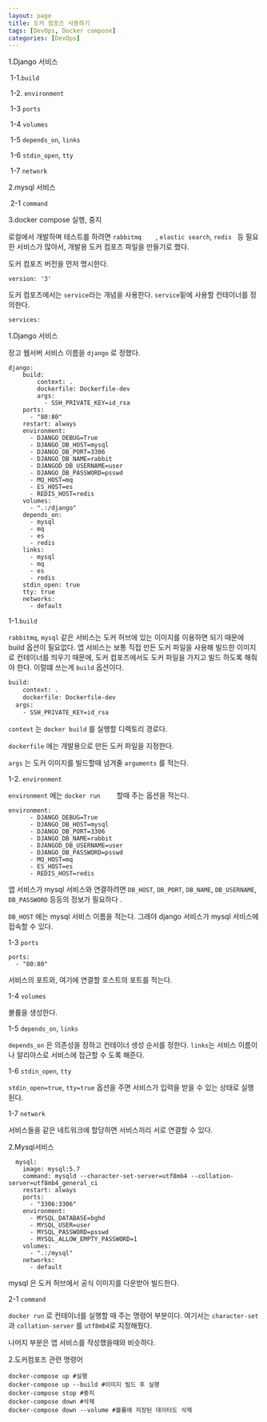 ```yaml
---
layout: page
title: 도커 컴포즈 사용하기
tags: [DevOps, Docker compose]
categories: [DevOps]
---
```




1.Django 서비스

​	1-1.`build` 

​	1-2. `environment`

​	1-3 `ports`

​	1-4 `volumes`

​	1-5 `depends_on`, `links`

​	1-6 `stdin_open`, `tty`

​	1-7 `network`

2.mysql 서비스

​	2-1 `command`

3.docker compose 실행, 중지



로컬에서 개발하며 테스트를 하려면 `rabbitmq	`, `elastic search`, `redis	` 등 필요한 서비스가 많아서, 개발용 도커 컴포즈 파일을 만들기로 했다. 



도커 컴포즈 버전을 먼저 명시한다.

```docker
version: '3'
```



도커 컴포즈에서는 `service`라는 개념을 사용한다. `service`밑에 사용할 컨테이너를 정의한다.

```shell
services:
```



1.Django 서비스



장고 웹서버 서비스 이름을 `django` 로 정했다.

```docker
django:
    build:
        context: .
        dockerfile: Dockerfile-dev
        args:
          - SSH_PRIVATE_KEY=id_rsa
    ports:
      - "80:80"
    restart: always
    environment:
      - DJANGO_DEBUG=True
      - DJANGO_DB_HOST=mysql
      - DJANGO_DB_PORT=3306
      - DJANGO_DB_NAME=rabbit
      - DJANGOD_DB_USERNAME=user
      - DJANGO_DB_PASSWORD=psswd
      - MQ_HOST=mq
      - ES_HOST=es
      - REDIS_HOST=redis
    volumes:
      - ".:/django"
    depends_on:
      - mysql
      - mq
      - es
      - redis
    links:
      - mysql
      - mq
      - es
      - redis
    stdin_open: true
    tty: true
    networks:
      - default
```



1-1.`build` 

 `rabbitmq`, `mysql` 같은 서비스는 도커 허브에 있는 이미지를 이용하면 되기 때문에 build 옵션이 필요없다. 앱 서비스는 보통 직접 만든 도커 파일을 사용해 빌드한 이미지로 컨테이너를 띄우기 때문에, 도커 컴포즈에서도 도커 파일을 가지고 빌드 하도록 해줘야 한다. 이럴떄 쓰는게 `build` 옵션이다.

```dockerfile
build:
	context: .
	dockerfile: Dockerfile-dev
  args:
  	- SSH_PRIVATE_KEY=id_rsa
```

`context` 는  `docker build` 를 실행할 디렉토리 경로다.

`dockerfile` 에는 개발용으로 만든 도커 파일을 지정한다.

`args` 는 도커 이미지를 빌드할때 넘겨줄 `arguments` 를 적는다. 



1-2. `environment`

`environment` 에는 `docker run	` 할때 주는 옵션을 적는다.

```docker
environment:
      - DJANGO_DEBUG=True
      - DJANGO_DB_HOST=mysql
      - DJANGO_DB_PORT=3306
      - DJANGO_DB_NAME=rabbit
      - DJANGOD_DB_USERNAME=user
      - DJANGO_DB_PASSWORD=psswd
      - MQ_HOST=mq
      - ES_HOST=es
      - REDIS_HOST=redis
```

앱 서비스가 mysql 서비스와 연결하려면 `DB_HOST`, `DB_PORT`, `DB_NAME`, `DB_USERNAME`, `DB_PASSWORD`  등등의 정보가 필요하다 .

 `DB_HOST` 에는 mysql 서비스 이름을 적는다. 그래야 django 서비스가 mysql 서비스에 접속할 수 있다.



1-3 `ports`

    ports:
      - "80:80"

서비스의 포트와, 여기에 연결할 호스트의 포트를 적는다.



1-4 `volumes`

볼륨을 생성한다.



1-5 `depends_on`, `links`

`depends_on`	은 의존성을 정하고 컨테이너 생성 순서를 정한다. `links`는 서비스 이름이나 알리아스로 서비스에 접근할 수 도록 해준다.



1-6 `stdin_open`, `tty`

`stdin_open=true`, `tty=true` 옵션을 주면 서비스가 입력을 받을 수 있는 상태로 실행된다.



1-7 `network`

 서비스들을 같은 네트워크에 할당하면 서비스끼리 서로 연결할 수 있다. 



2.Mysql서비스 

```docker
  mysql:
    image: mysql:5.7
    command: mysqld --character-set-server=utf8mb4 --collation-server=utf8mb4_general_ci
    restart: always
    ports:
      - "3306:3306"
    environment:
      - MYSQL_DATABASE=bghd
      - MYSQL_USER=user
      - MYSQL_PASSWORD=psswd
      - MYSQL_ALLOW_EMPTY_PASSWORD=1
    volumes:
      - ".:/mysql"
    networks:
      - default
```



mysql 은 도커 허브에서 공식 이미지를 다운받아 빌드한다.

2-1 `command`

`docker run` 로 컨테이너를 실행할 때 주는 명령어 부분이다. 여기서는 `character-set` 과 `collation-server` 를 `utf8mb4`로 지정해줬다.

나머지 부분은 앱 서비스를 작성했을때와 비슷하다.



2.도커컴포즈 관련 명령어

```shell
docker-compose up #실행
docker-compose up --build #이미지 빌드 후 실행
docker-compose stop #중지
docker-compose down #삭제
docker-compose down --volume #볼륨에 저장된 데이터도 삭제
```





